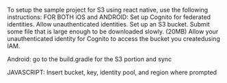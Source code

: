 To setup the sample project for S3 using react native, use the following instructions:
FOR BOTH iOS and ANDROID:
Set up Cognito for federated identities. Allow unauthenticated identities. 
Set up an S3 bucket. Submit some file that is large enough to be downloaded slowly. (20MB)
Allow your unauthenticated identity for Cognito to access the bucket you createdusing IAM.

Android:
go to the build.gradle for the S3 portion and sync

JAVASCRIPT:
Insert bucket, key, identity pool, and region where prompted
